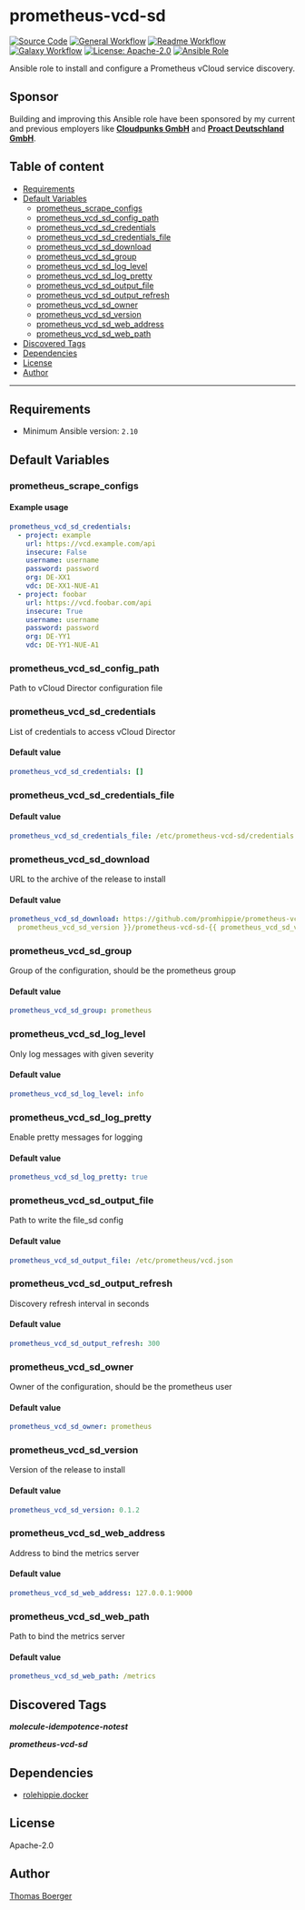 # prometheus-vcd-sd

[![Source Code](https://img.shields.io/badge/github-source%20code-blue?logo=github&logoColor=white)](https://github.com/rolehippie/prometheus-vcd-sd)
[![General Workflow](https://github.com/rolehippie/prometheus-vcd-sd/actions/workflows/general.yml/badge.svg)](https://github.com/rolehippie/prometheus-vcd-sd/actions/workflows/general.yml)
[![Readme Workflow](https://github.com/rolehippie/prometheus-vcd-sd/actions/workflows/docs.yml/badge.svg)](https://github.com/rolehippie/prometheus-vcd-sd/actions/workflows/docs.yml)
[![Galaxy Workflow](https://github.com/rolehippie/prometheus-vcd-sd/actions/workflows/galaxy.yml/badge.svg)](https://github.com/rolehippie/prometheus-vcd-sd/actions/workflows/galaxy.yml)
[![License: Apache-2.0](https://img.shields.io/github/license/rolehippie/prometheus-vcd-sd)](https://github.com/rolehippie/prometheus-vcd-sd/blob/master/LICENSE)
[![Ansible Role](https://img.shields.io/badge/role-rolehippie.prometheus-vcd-sd-blue)](https://galaxy.ansible.com/rolehippie/prometheus_vcd_sd)

Ansible role to install and configure a Prometheus vCloud service discovery.

## Sponsor

Building and improving this Ansible role have been sponsored by my current and previous employers like **[Cloudpunks GmbH](https://cloudpunks.de)** and **[Proact Deutschland GmbH](https://www.proact.eu)**.

## Table of content

- [Requirements](#requirements)
- [Default Variables](#default-variables)
  - [prometheus_scrape_configs](#prometheus_scrape_configs)
  - [prometheus_vcd_sd_config_path](#prometheus_vcd_sd_config_path)
  - [prometheus_vcd_sd_credentials](#prometheus_vcd_sd_credentials)
  - [prometheus_vcd_sd_credentials_file](#prometheus_vcd_sd_credentials_file)
  - [prometheus_vcd_sd_download](#prometheus_vcd_sd_download)
  - [prometheus_vcd_sd_group](#prometheus_vcd_sd_group)
  - [prometheus_vcd_sd_log_level](#prometheus_vcd_sd_log_level)
  - [prometheus_vcd_sd_log_pretty](#prometheus_vcd_sd_log_pretty)
  - [prometheus_vcd_sd_output_file](#prometheus_vcd_sd_output_file)
  - [prometheus_vcd_sd_output_refresh](#prometheus_vcd_sd_output_refresh)
  - [prometheus_vcd_sd_owner](#prometheus_vcd_sd_owner)
  - [prometheus_vcd_sd_version](#prometheus_vcd_sd_version)
  - [prometheus_vcd_sd_web_address](#prometheus_vcd_sd_web_address)
  - [prometheus_vcd_sd_web_path](#prometheus_vcd_sd_web_path)
- [Discovered Tags](#discovered-tags)
- [Dependencies](#dependencies)
- [License](#license)
- [Author](#author)

---

## Requirements

- Minimum Ansible version: `2.10`

## Default Variables

### prometheus_scrape_configs

#### Example usage

```YAML
prometheus_vcd_sd_credentials:
  - project: example
    url: https://vcd.example.com/api
    insecure: False
    username: username
    password: password
    org: DE-XX1
    vdc: DE-XX1-NUE-A1
  - project: foobar
    url: https://vcd.foobar.com/api
    insecure: True
    username: username
    password: password
    org: DE-YY1
    vdc: DE-YY1-NUE-A1
```

### prometheus_vcd_sd_config_path

Path to vCloud Director configuration file

### prometheus_vcd_sd_credentials

List of credentials to access vCloud Director

#### Default value

```YAML
prometheus_vcd_sd_credentials: []
```

### prometheus_vcd_sd_credentials_file

#### Default value

```YAML
prometheus_vcd_sd_credentials_file: /etc/prometheus-vcd-sd/credentials.json
```

### prometheus_vcd_sd_download

URL to the archive of the release to install

#### Default value

```YAML
prometheus_vcd_sd_download: https://github.com/promhippie/prometheus-vcd-sd/releases/download/v{{
  prometheus_vcd_sd_version }}/prometheus-vcd-sd-{{ prometheus_vcd_sd_version }}-linux-amd64
```

### prometheus_vcd_sd_group

Group of the configuration, should be the prometheus group

#### Default value

```YAML
prometheus_vcd_sd_group: prometheus
```

### prometheus_vcd_sd_log_level

Only log messages with given severity

#### Default value

```YAML
prometheus_vcd_sd_log_level: info
```

### prometheus_vcd_sd_log_pretty

Enable pretty messages for logging

#### Default value

```YAML
prometheus_vcd_sd_log_pretty: true
```

### prometheus_vcd_sd_output_file

Path to write the file_sd config

#### Default value

```YAML
prometheus_vcd_sd_output_file: /etc/prometheus/vcd.json
```

### prometheus_vcd_sd_output_refresh

Discovery refresh interval in seconds

#### Default value

```YAML
prometheus_vcd_sd_output_refresh: 300
```

### prometheus_vcd_sd_owner

Owner of the configuration, should be the prometheus user

#### Default value

```YAML
prometheus_vcd_sd_owner: prometheus
```

### prometheus_vcd_sd_version

Version of the release to install

#### Default value

```YAML
prometheus_vcd_sd_version: 0.1.2
```

### prometheus_vcd_sd_web_address

Address to bind the metrics server

#### Default value

```YAML
prometheus_vcd_sd_web_address: 127.0.0.1:9000
```

### prometheus_vcd_sd_web_path

Path to bind the metrics server

#### Default value

```YAML
prometheus_vcd_sd_web_path: /metrics
```

## Discovered Tags

**_molecule-idempotence-notest_**

**_prometheus-vcd-sd_**


## Dependencies

- [rolehippie.docker](https://github.com/rolehippie/docker)

## License

Apache-2.0

## Author

[Thomas Boerger](https://github.com/tboerger)
